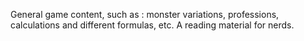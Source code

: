 General game content, such as : monster variations, professions, calculations and different formulas, etc. A reading material for nerds.
